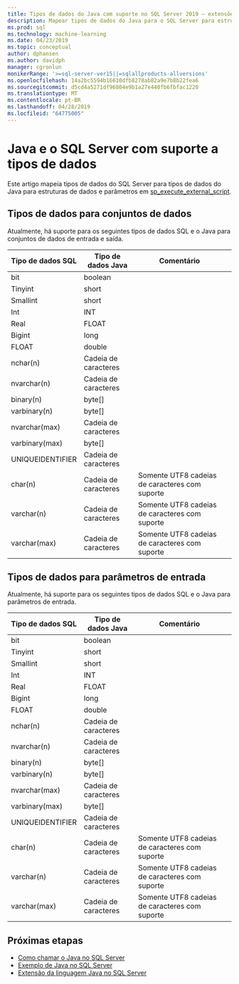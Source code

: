 ```yaml
---
title: Tipos de dados do Java com suporte no SQL Server 2019 – extensões de linguagem do SQL Server
description: Mapear tipos de dados do Java para o SQL Server para estruturas de dados de entrada e saída e parâmetros de entrada na sp_execute_external_script.
ms.prod: sql
ms.technology: machine-learning
ms.date: 04/23/2019
ms.topic: conceptual
author: dphansen
ms.author: davidph
manager: cgronlun
monikerRange: '>=sql-server-ver15||=sqlallproducts-allversions'
ms.openlocfilehash: 14a2bc5594b16610dfb8278ab82a9e7b8b22fea6
ms.sourcegitcommit: d5cd4a5271df96804e9b1a27e440fb6fbfac1220
ms.translationtype: MT
ms.contentlocale: pt-BR
ms.lasthandoff: 04/28/2019
ms.locfileid: "64775005"
---
```

# <a name="java-and-sql-server-supported-data-types"></a>Java e o SQL Server com suporte a tipos de dados

Este artigo mapeia tipos de dados do SQL Server para tipos de dados do Java para estruturas de dados e parâmetros em [sp_execute_external_script](https://docs.microsoft.com/sql/relational-databases/system-stored-procedures/sp-execute-external-script-transact-sql).

## <a name="data-types-for-data-sets"></a>Tipos de dados para conjuntos de dados

Atualmente, há suporte para os seguintes tipos de dados SQL e o Java para conjuntos de dados de entrada e saída.


| Tipo de dados SQL        | Tipo de dados Java | Comentário | |
| ------------- |-------------|-|-|
| bit      | boolean | | |
| Tinyint      | short      | | |
| Smallint | short      | | |
| Int | INT      | | |
| Real | FLOAT      | | |
| Bigint | long      | | |
| FLOAT | double      | | |
| nchar(n) | Cadeia de caracteres      | | |
| nvarchar(n) | Cadeia de caracteres      | | |
| binary(n) | byte[]      | | |
| varbinary(n) | byte[]      | | |
| nvarchar(max) | Cadeia de caracteres      | | |
| varbinary(max) | byte[]      | | |
| UNIQUEIDENTIFIER | Cadeia de caracteres | | |
| char(n) | Cadeia de caracteres | Somente UTF8 cadeias de caracteres com suporte | |
| varchar(n) | Cadeia de caracteres | Somente UTF8 cadeias de caracteres com suporte | |
| varchar(max) | Cadeia de caracteres | Somente UTF8 cadeias de caracteres com suporte | |

## <a name="data-types-for-input-parameters"></a>Tipos de dados para parâmetros de entrada

Atualmente, há suporte para os seguintes tipos de dados SQL e o Java para parâmetros de entrada.

| Tipo de dados SQL        | Tipo de dados Java | Comentário | |
| ------------- |-------------|-|-|
| bit      | boolean | | |
| Tinyint      | short      | | |
| Smallint | short      | | |
| Int | INT      | | |
| Real | FLOAT      | | |
| Bigint | long      | | |
| FLOAT | double      | | |
| nchar(n) | Cadeia de caracteres      | | |
| nvarchar(n) | Cadeia de caracteres      | | |
| binary(n) | byte[]      | | |
| varbinary(n) | byte[]      | | |
| nvarchar(max) | Cadeia de caracteres      | | |
| varbinary(max) | byte[]      | | |
| UNIQUEIDENTIFIER | Cadeia de caracteres | | |
| char(n) | Cadeia de caracteres | Somente UTF8 cadeias de caracteres com suporte | |
| varchar(n) | Cadeia de caracteres | Somente UTF8 cadeias de caracteres com suporte | |
| varchar(max) | Cadeia de caracteres | Somente UTF8 cadeias de caracteres com suporte | |

## <a name="next-steps"></a>Próximas etapas

+ [Como chamar o Java no SQL Server](howto-call-java-from-sql.md)
+ [Exemplo de Java no SQL Server](java-first-sample.md)
+ [Extensão da linguagem Java no SQL Server](extension-java.md)
